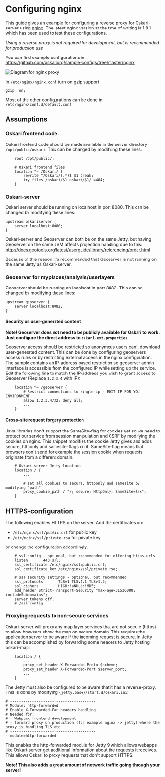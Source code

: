 # Configuring nginx

This guide gives an example for configuring a reverse proxy for Oskari-server using [nginx](http://nginx.org/).
The latest nginx version at the time of writing is 1.8.1 which has been used to test these configurations.

*Using a reverse proxy is not required for development, but is recommended for production use*

You can find example configurations in https://github.com/oskariorg/sample-configs/tree/master/nginx

![Diagram for nginx proxy](/images/documentation/nginx.png)

In `/etc/nginx/nginx.conf` turn on gzip support

    gzip  on;

Most of the other configurations can be done in `/etc/nginx/conf.d/default.conf`

## Assumptions

### Oskari frontend code.

Oskari frontend code should be made available in the server directory `/opt/public/oskari`.
This can be changed by modifying these lines:


```
    root /opt/public/;

    # Oskari frontend files
    location ^~ /Oskari/ {
        rewrite ^/Oskari/(.*)$ $1 break;
        try_files /oskari/$1 oskari/$1/ =404;
    }
```

### Oskari-server

Oskari server should be running on localhost in port 8080.
This can be changed by modifying these lines:


```
upstream oskariserver {
    server localhost:8080;
}

```

Oskari-server and Geoserver can both be on the same Jetty, but having Geoserver on the same JVM affects projection
 handling due to this: http://docs.geotools.org/latest/userguide/library/referencing/order.html

Because of this reason it's recommended that Geoserver is not running on the same Jetty as Oskari-server.

### Geoserver for myplaces/analysis/userlayers

Geoserver should be running on localhost in port 8082.
This can be changed by modifying these lines:


```
upstream geoserver {
    server localhost:8082;
}

```

#### Security on user-generated content

**Note! Geoserver does not need to be publicly available for Oskari to work. Just configure the direct address to `oskari-ext.properties`**

Geoserver access should be restricted so anonymous users can't download user-generated content.
This can be done by configuring geoservers access rules or by restricting external access in the nginx configuration.
The sample contains an IP-address based restriction so geoserver admin interface is accessible from the configured IP while setting up the service.
Edit the following line to match the IP-address you wish to grant access to Geoserver (Replace `1.2.3.4` with IP):


```
    location ^~ /geoserver {
		# Restrict connections to single ip - EDIT IP FOR YOU ENVIRONMENT
		allow 1.2.3.4/32; deny all;
		...
	}

```

#### Cross-site request forgery protection

Java libraries don't support the SameSite-flag for cookies yet so we need to protect our service from session manipulation and CSRF by modifying the cookies on nginx.
This snippet modifies the cookie Jetty gives and adds secure, httponly and samesite-flags on it. SameSite-flag means that browsers don't send for example the session cookie when requests originate from a different domain.

```
    # Oskari-server Jetty location
    location / {
        ...

        # set all cookies to secure, httponly and samesite by modifying "path"
        proxy_cookie_path / "/; secure; HttpOnly; SameSite=lax";
    }
```

## HTTPS-configuration

The following enables HTTPS on the server. Add the certificates on:
- `/etc/nginx/ssl/public.crt` for public key
- `/etc/nginx/ssl/private.rsa` for private key

or change the configuration accordingly.


```
    # ssl config - optional, but recommended for offering https-urls
    listen       443 ssl;
    ssl_certificate /etc/nginx/ssl/public.crt;
    ssl_certificate_key /etc/nginx/ssl/private.rsa;

    # ssl security settings - optional, but recommended
    ssl_protocols       TLSv1 TLSv1.1 TLSv1.2;
    ssl_ciphers         HIGH:!aNULL:!MD5;
    add_header Strict-Transport-Security "max-age=31536000; includeSubdomains";
    server_tokens off;
    # /ssl config
```

### Proxying requests to non-secure services

Oskari-server will proxy any map layer services that are not secure (https) to allow browsers show the map on secure domain.
This requires the application server to be aware if the incoming request is secure. 
In Jetty this can be accomplished by forwarding some headers to Jetty hosting oskari-map:

```
    location / {
    	...
        proxy_set_header X-Forwarded-Proto $scheme;
        proxy_set_header X-Forwarded-Port $server_port;
        ...
    }

```

The Jetty must also be configured to be aware that it has a reverse-proxy. This is done by modifying `{jetty.base}/start.d/oskari.ini`:

```
# ---------------------------------------
# Module: http-forwarded
# Enable X-Forwarded-For headers handling
# Needed for:
# - Webpack frontend development
# - forward proxy on production (for example nginx -> jetty) where the proxy is handling TLS etc
# ---------------------------------------
--module=http-forwarded
```

This enables the http-forwarded module for Jetty 9 which allows webapps like Oskari-server get additional information about the requests it receives.
This allows Oskari to proxy requests that don't support HTTPS.

**Note! This also adds a great amount of network traffic going through your server!**

